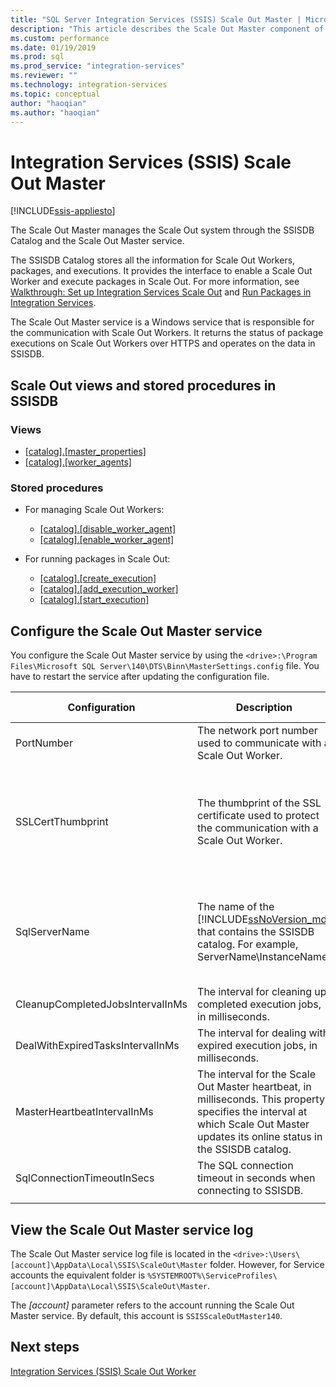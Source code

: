 ```yaml
---
title: "SQL Server Integration Services (SSIS) Scale Out Master | Microsoft Docs"
description: "This article describes the Scale Out Master component of SSIS Scale Out"
ms.custom: performance
ms.date: 01/19/2019
ms.prod: sql
ms.prod_service: "integration-services"
ms.reviewer: ""
ms.technology: integration-services
ms.topic: conceptual
author: "haoqian"
ms.author: "haoqian"
---
```

# Integration Services (SSIS) Scale Out Master

[!INCLUDE[ssis-appliesto](../../includes/ssis-appliesto-ssvrpluslinux-asdb-asdw-xxx.md)]



The Scale Out Master manages the Scale Out system through the SSISDB Catalog and the Scale Out Master service. 

The SSISDB Catalog stores all the information for Scale Out Workers, packages, and executions. It provides the interface to enable a Scale Out Worker and execute packages in Scale Out. For more information, see [Walkthrough: Set up Integration Services Scale Out](walkthrough-set-up-integration-services-scale-out.md) and [Run Packages in Integration Services](run-packages-in-integration-services-ssis-scale-out.md).

The Scale Out Master service is a Windows service that is responsible for the communication with Scale Out Workers. It returns the status of package executions on Scale Out Workers over HTTPS and operates on the data in SSISDB. 

## Scale Out views and stored procedures in SSISDB

### Views

- [[catalog].[master_properties]](../../integration-services/system-views/catalog-master-properties-ssisdb-database.md)
- [[catalog].[worker_agents]](../../integration-services/system-views/catalog-worker-agents-ssisdb-database.md)

### Stored procedures

- For managing Scale Out Workers:
    - [[catalog].[disable_worker_agent]](../../integration-services/system-stored-procedures/catalog-disable-worker-agent-ssisdb-database.md)
    - [[catalog].[enable_worker_agent]](../../integration-services/system-stored-procedures/catalog-enable-worker-agent-ssisdb-database.md)

- For running packages in Scale Out:
    - [[catalog].[create_execution]](../../integration-services/system-stored-procedures/catalog-create-execution-ssisdb-database.md)
    - [[catalog].[add_execution_worker]](../../integration-services/system-stored-procedures/catalog-add-execution-worker-ssisdb-database.md)
    - [[catalog].[start_execution]](../../integration-services/system-stored-procedures/catalog-start-execution-ssisdb-database.md)

## Configure the Scale Out Master service

You configure the Scale Out Master service by using the `<drive>:\Program Files\Microsoft SQL Server\140\DTS\Binn\MasterSettings.config` file. You have to restart the service after updating the configuration file.


|Configuration  |Description  |Default Value  |
|---------|---------|---------|
|PortNumber|The network port number used to communicate with a Scale Out Worker.|8391|
|SSLCertThumbprint|The thumbprint of the SSL certificate used to protect  the communication with a Scale Out Worker.|The thumbprint of the SSL certificate specified during the Scale Out Master installation|
|SqlServerName|The name of the [!INCLUDE[ssNoVersion_md](../../includes/ssnoversion-md.md)] that contains the SSISDB catalog. For example, ServerName\\InstanceName.|The name of the SQL Server that is installed with the Scale Out Master.|
|CleanupCompletedJobsIntervalInMs|The interval for cleaning up completed execution jobs, in milliseconds.|43200000|
|DealWithExpiredTasksIntervalInMs|The interval for dealing with expired execution jobs, in milliseconds.|300000|
|MasterHeartbeatIntervalInMs|The interval for the Scale Out Master heartbeat, in milliseconds. This property specifies the interval at which Scale Out Master updates its online status in the SSISDB catalog.|30000|
|SqlConnectionTimeoutInSecs|The SQL connection timeout in seconds when connecting to SSISDB.|15|
||||    

## View the Scale Out Master service log

The Scale Out Master service log file is located in the `<drive>:\Users\[account]\AppData\Local\SSIS\ScaleOut\Master` folder. However, for Service accounts the equivalent folder is  `%SYSTEMROOT%\ServiceProfiles\[account]\AppData\Local\SSIS\ScaleOut\Master`.

The *[account]* parameter refers to the account running the Scale Out Master service. By default, this account is `SSISScaleOutMaster140`.

## Next steps

[Integration Services (SSIS) Scale Out Worker](integration-services-ssis-scale-out-worker.md)
